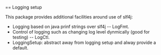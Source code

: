 == Logging setup

This package provides additional facilities around use of slf4j:

* Logging based on java prinf strings over slf4j -- LogFmt.
* Control of logging such as changing log level dynmically 
  (good for testing) -- LogCtl.
* LoggingSetup: abstract away from logging setup and alway provide a default.

